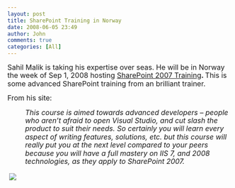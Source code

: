 ```yaml
---
layout: post
title: SharePoint Training in Norway
date: 2008-06-05 23:49
author: John
comments: true
categories: [All]
---
```

<p><span style="font-size: 12pt; line-height: 115%">Sahil Malik is taking his expertise over seas. He will be in Norway the week of Sep 1, 2008 hosting <a href="http://www.programutvikling.no/kurskalenderoversikt.aspx?mid_1=1352&amp;mid=1535&amp;id=273948">SharePoint 2007 Training</a><b>. </b>This is some advanced SharePoint training from an brilliant trainer. </span></p>  <p><span style="font-size: 12pt; line-height: 115%">From his site:</span></p>  <p style="margin-left: 40px"><em><span style="font-size: 12pt; line-height: 115%">This course is aimed towards advanced developers – people who aren’t afraid to open Visual Studio, and cut slash the product to suit their needs. So certainly you will learn every aspect of writing features, solutions, etc. but this course will really put you at the next level compared to your peers because you will have a full mastery on IIS 7, and 2008 technologies, as they apply to SharePoint 2007.</span></em></p><div class="wlWriterHeaderFooter" style="text-align:left; margin:0px; padding:4px 4px 4px 4px;"><a href="http://www.dotnetkicks.com/kick/?url=/all/sharepoint-training-in-norway/"><img src="http://www.dotnetkicks.com/Services/Images/KickItImageGenerator.ashx?url=/all/sharepoint-training-in-norway/&amp;bgcolor=0080C0&amp;fgcolor=FFFFFF&amp;border=000000&amp;cbgcolor=D4E1ED&amp;cfgcolor=000000" border="0/"></a></div><div class="wlWriterHeaderFooter" style="text-align:left; margin:0px; padding:4px 4px 4px 4px;"><script type="text/javascript">var dzone_url = '/all/sharepoint-training-in-norway/';</script><script type="text/javascript">var dzone_title = 'SharePoint Training in Norway';</script><script type="text/javascript">var dzone_blurb = 'SharePoint Training in Norway';</script><script type="text/javascript">var dzone_style = '1';</script><script language="javascript" src="http://widgets.dzone.com/widgets/zoneit.js"></script> </div>

